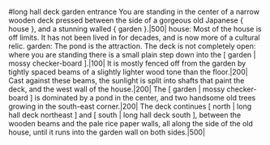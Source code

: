 #long hall deck garden entrance
You are standing in the center of a narrow wooden deck pressed between the side of a gorgeous old Japanese { house }, and a stunning walled { garden }.|500|
  house: Most of the house is off limits. It has not been lived in for decades, and is now more of a cultural relic.
  garden: The pond is the attraction.
The deck is not completely open: where you are standing there is a small plain step down into the [ garden | mossy checker-board ].|100|
It is mostly fenced off from the garden by tightly spaced beams of a slightly lighter wood tone than the floor.|200|
Cast against these beams, the sunlight is split into shafts that paint the deck, and the west wall of the house.|200|
The [ garden | mossy checker-board ] is dominated by a pond in the center, and two handsome old trees growing in the south-east corner.|200|
The deck continues [ north | long hall deck northeast ] and [ south | long hall deck south ], between the wooden beams and the pale rice paper walls, all along the side of the old house, until it runs into the garden wall on both sides.|500|
